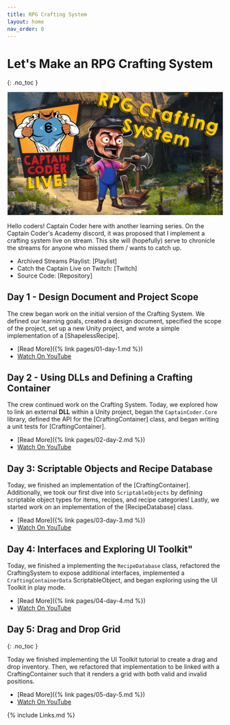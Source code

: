 ```yaml
---
title: RPG Crafting System
layout: home
nav_order: 0
---
```


# Let's Make an RPG Crafting System
{: .no_toc }

![Crafting System](imgs/crafting-system.png)

Hello coders! Captain Coder here with another learning series. On the Captain
Coder's Academy discord, it was proposed that I implement a crafting system live
on stream. This site will (hopefully) serve to chronicle the streams for anyone
who missed them / wants to catch up.

* Archived Streams Playlist: [Playlist]
* Catch the Captain Live on Twitch: [Twitch]
* Source Code: [Repository]

## Day 1 - Design Document and Project Scope

The crew began work on the initial version of the Crafting System. We defined
our learning goals, created a design document, specified the scope of the
project, set up a new Unity project, and wrote a simple implementation of a
[ShapelessRecipe].

* [Read More]({% link pages/01-day-1.md %})
* [Watch On YouTube](https://youtube.com/live/_S4JNwdGPEo?feature=share)

## Day 2 - Using DLLs and Defining a Crafting Container

The crew continued work on the Crafting System. Today, we explored how to link
an external **DLL** within a Unity project, began the `CaptainCoder.Core`
library, defined the API for the [CraftingContainer] class, and began writing a
unit tests for [CraftingContainer].

* [Read More]({% link pages/02-day-2.md %})
* [Watch On YouTube](https://youtube.com/live/IA66jZh51h8)


## Day 3: Scriptable Objects and Recipe Database

Today, we finished an implementation of the [CraftingContainer].
Additionally, we took our first dive into `ScriptableObjects` by defining
scriptable object types for items, recipes, and recipe categories! Lastly, we
started work on an implementation of the [RecipeDatabase] class.

* [Read More]({% link pages/03-day-3.md %})
* [Watch On YouTube](https://youtube.com/live/6p3TJ3fbHe4)

## Day 4: Interfaces and Exploring UI Toolkit"

Today, we finished a implementing the `RecipeDatabase` class, refactored
the CraftingSystem to expose additional interfaces, implemented a
`CraftingContainerData` ScriptableObject, and began exploring using 
the UI Toolkit in play mode.

* [Read More]({% link pages/04-day-4.md %})
* [Watch On YouTube](https://youtube.com/live/N8lzDTX7_GM)

## Day 5: Drag and Drop Grid
{: .no_toc }

Today we finished implementing the UI Toolkit tutorial to create
a drag and drop inventory. Then, we refactored that implementation
to be linked with a CraftingContainer such that it renders a grid
with both valid and invalid positions.

* [Read More]({% link pages/05-day-5.md %})
* [Watch On YouTube](https://youtube.com/live/ifZe8YSKH_Y)


{% include Links.md %}
